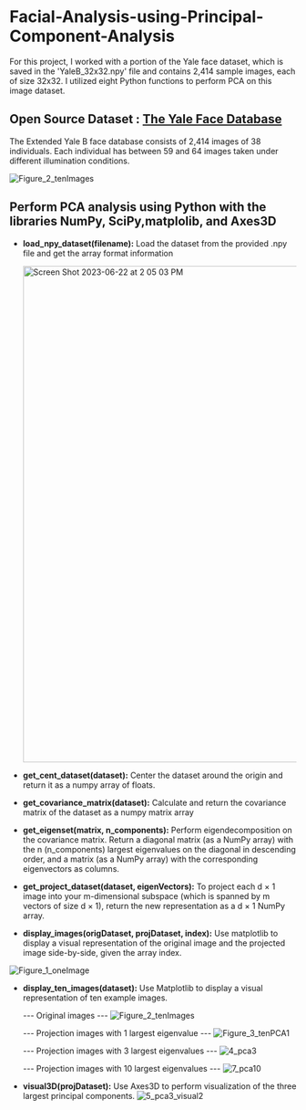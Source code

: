 # Facial-Analysis-using-Principal-Component-Analysis
For this project, I worked with a portion of the Yale face dataset, which is saved in the 'YaleB_32x32.npy' file and contains 2,414 sample images, each of size 32x32. I utilized eight Python functions to perform PCA on this image dataset.

## Open Source Dataset : [The Yale Face Database](http://cvc.cs.yale.edu/cvc/projects/yalefaces/yalefaces.html)

The Extended Yale B face database consists of 2,414 images of 38 individuals. Each individual has between 59 and 64 images taken under different illumination conditions.

![Figure_2_tenImages](https://github.com/YangCheng27/Facial-analysis-using-Principal-Component-Analysis/assets/56757171/c0c3157d-6a83-47e1-96ac-c56800dfc926)

## Perform PCA analysis using Python with the libraries NumPy, SciPy,matplolib, and Axes3D 
  * **load_npy_dataset(filename):** Load the dataset from the provided .npy file and get the array format information

    <img width="870" alt="Screen Shot 2023-06-22 at 2 05 03 PM" src="https://github.com/YangCheng27/Facial-analysis-using-Principal-Component-Analysis/assets/56757171/eb4edfc2-5ace-4eb5-bace-ce8844e139c9">

   
  * **get_cent_dataset(dataset):** Center the dataset around the origin and return it as a numpy array of floats.
  * **get_covariance_matrix(dataset):** Calculate and return the covariance matrix of the dataset as a numpy matrix array
  * **get_eigenset(matrix, n_components):** Perform eigendecomposition on the covariance matrix. Return a diagonal matrix (as a NumPy array) with the n (n_components) largest eigenvalues on the diagonal in descending order, and a matrix (as a NumPy array) with the corresponding eigenvectors as columns.
  * **get_project_dataset(dataset, eigenVectors):** To project each d × 1 image into your m-dimensional subspace (which is spanned by m vectors of size d × 1), return the new representation as a d × 1 NumPy array.
  * **display_images(origDataset, projDataset, index):** Use matplotlib to display a visual representation of the original image and the projected image side-by-side, given the array index.

![Figure_1_oneImage](https://github.com/YangCheng27/Facial-analysis-using-Principal-Component-Analysis/assets/56757171/2f7cd770-5508-45ae-b2db-6346d5dc6d78)

    
  * **display_ten_images(dataset):** Use Matplotlib to display a visual representation of ten example images.


    --- Original images ---
![Figure_2_tenImages](https://github.com/YangCheng27/Facial-analysis-using-Principal-Component-Analysis/assets/56757171/4b178497-2029-457b-92a9-694311213d9e)

    --- Projection images with 1 largest eigenvalue ---
![Figure_3_tenPCA1](https://github.com/YangCheng27/Facial-analysis-using-Principal-Component-Analysis/assets/56757171/dd3b7820-4e53-498c-912a-c3e2016ef25c)

    --- Projection images with 3 largest eigenvalues ---
![4_pca3](https://github.com/YangCheng27/Facial-analysis-using-Principal-Component-Analysis/assets/56757171/cd7abbac-e83d-4fcf-8f12-d4e9c0533cce)

    --- Projection images with 10 largest eigenvalues ---
![7_pca10](https://github.com/YangCheng27/Facial-analysis-using-Principal-Component-Analysis/assets/56757171/c20a7a9a-7087-40ac-a667-4e84c354a2e0)


  * **visual3D(projDataset):** Use Axes3D to perform visualization of the three largest principal components.
![5_pca3_visual2](https://github.com/YangCheng27/Facial-analysis-using-Principal-Component-Analysis/assets/56757171/67847154-80fc-4ae1-8079-8432b1f6c73f)




